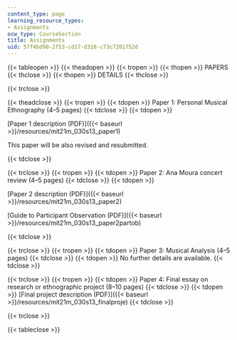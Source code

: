 ```yaml
---
content_type: page
learning_resource_types:
- Assignments
ocw_type: CourseSection
title: Assignments
uid: 57f4bd90-2f53-cd17-d320-c73c7201752d
---
```


{{< tableopen >}}
{{< theadopen >}}
{{< tropen >}}
{{< thopen >}}
PAPERS
{{< thclose >}}
{{< thopen >}}
DETAILS
{{< thclose >}}

{{< trclose >}}

{{< theadclose >}}
{{< tropen >}}
{{< tdopen >}}
Paper 1: Personal Musical Ethnography (4–5 pages)
{{< tdclose >}}
{{< tdopen >}}


[Paper 1 description (PDF)]({{< baseurl >}}/resources/mit21m_030s13_paper1)

This paper will be also revised and resubmitted.


{{< tdclose >}}

{{< trclose >}}
{{< tropen >}}
{{< tdopen >}}
Paper 2: Ana Moura concert review (4–5 pages)
{{< tdclose >}}
{{< tdopen >}}


[Paper 2 description (PDF)]({{< baseurl >}}/resources/mit21m_030s13_paper2)

[Guide to Participant Observation (PDF)]({{< baseurl >}}/resources/mit21m_030s13_paper2partob)


{{< tdclose >}}

{{< trclose >}}
{{< tropen >}}
{{< tdopen >}}
Paper 3: Musical Analysis (4–5 pages)
{{< tdclose >}}
{{< tdopen >}}
No further details are available.
{{< tdclose >}}

{{< trclose >}}
{{< tropen >}}
{{< tdopen >}}
Paper 4: Final essay on research or ethnographic project (8–10 pages)
{{< tdclose >}}
{{< tdopen >}}
[Final project description (PDF)]({{< baseurl >}}/resources/mit21m_030s13_finalproje)
{{< tdclose >}}

{{< trclose >}}

{{< tableclose >}}
